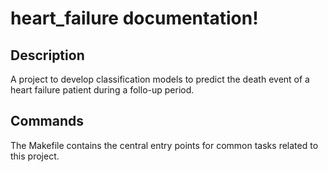 # heart_failure documentation!

## Description

A project to develop classification models to predict the death event of a heart failure patient during a follo-up period.

## Commands

The Makefile contains the central entry points for common tasks related to this project.

